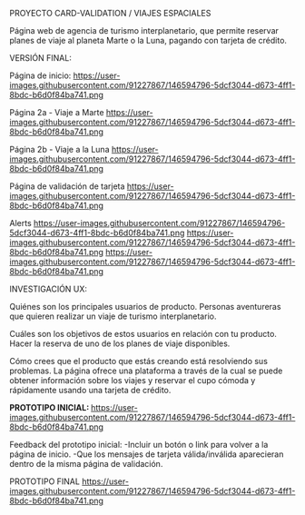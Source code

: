 PROYECTO CARD-VALIDATION / VIAJES ESPACIALES 

Página web de agencia de turismo interplanetario, que permite reservar planes de viaje al planeta Marte o la Luna,
pagando con tarjeta de crédito.


VERSIÓN FINAL:

Página de inicio:
https://user-images.githubusercontent.com/91227867/146594796-5dcf3044-d673-4ff1-8bdc-b6d0f84ba741.png

Página 2a - Viaje a Marte
https://user-images.githubusercontent.com/91227867/146594796-5dcf3044-d673-4ff1-8bdc-b6d0f84ba741.png

Página 2b - Viaje a la Luna
https://user-images.githubusercontent.com/91227867/146594796-5dcf3044-d673-4ff1-8bdc-b6d0f84ba741.png

Página de validación de tarjeta
https://user-images.githubusercontent.com/91227867/146594796-5dcf3044-d673-4ff1-8bdc-b6d0f84ba741.png

Alerts
https://user-images.githubusercontent.com/91227867/146594796-5dcf3044-d673-4ff1-8bdc-b6d0f84ba741.png
https://user-images.githubusercontent.com/91227867/146594796-5dcf3044-d673-4ff1-8bdc-b6d0f84ba741.png
https://user-images.githubusercontent.com/91227867/146594796-5dcf3044-d673-4ff1-8bdc-b6d0f84ba741.png


INVESTIGACIÓN UX:

Quiénes son los principales usuarios de producto.
  Personas aventureras que quieren realizar un viaje de turismo interplanetario.

Cuáles son los objetivos de estos usuarios en relación con tu producto.
  Hacer la reserva de uno de los planes de viaje disponibles.

Cómo crees que el producto que estás creando está resolviendo sus problemas.
  La página ofrece una plataforma a través de la cual se puede obtener información sobre los viajes
  y reservar el cupo cómoda y rápidamente usando una tarjeta de crédito.


<strong> PROTOTIPO INICIAL: </strong>
https://user-images.githubusercontent.com/91227867/146594796-5dcf3044-d673-4ff1-8bdc-b6d0f84ba741.png

Feedback del prototipo inicial:
-Incluir un botón o link para volver a la página de inicio.
-Que los mensajes de tarjeta válida/inválida aparecieran dentro de la misma página de validación.


PROTOTIPO FINAL
https://user-images.githubusercontent.com/91227867/146594796-5dcf3044-d673-4ff1-8bdc-b6d0f84ba741.png


